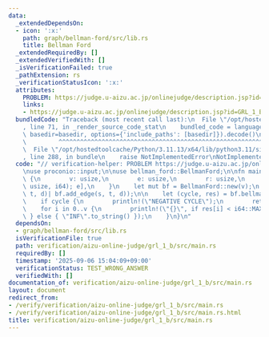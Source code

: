 ```yaml
---
data:
  _extendedDependsOn:
  - icon: ':x:'
    path: graph/bellman-ford/src/lib.rs
    title: Bellman Ford
  _extendedRequiredBy: []
  _extendedVerifiedWith: []
  _isVerificationFailed: true
  _pathExtension: rs
  _verificationStatusIcon: ':x:'
  attributes:
    PROBLEM: https://judge.u-aizu.ac.jp/onlinejudge/description.jsp?id=GRL_1_B
    links:
    - https://judge.u-aizu.ac.jp/onlinejudge/description.jsp?id=GRL_1_B
  bundledCode: "Traceback (most recent call last):\n  File \"/opt/hostedtoolcache/Python/3.11.13/x64/lib/python3.11/site-packages/onlinejudge_verify/documentation/build.py\"\
    , line 71, in _render_source_code_stat\n    bundled_code = language.bundle(stat.path,\
    \ basedir=basedir, options={'include_paths': [basedir]}).decode()\n          \
    \         ^^^^^^^^^^^^^^^^^^^^^^^^^^^^^^^^^^^^^^^^^^^^^^^^^^^^^^^^^^^^^^^^^^^^^^^^^^^^^^^^^\n\
    \  File \"/opt/hostedtoolcache/Python/3.11.13/x64/lib/python3.11/site-packages/onlinejudge_verify/languages/rust.py\"\
    , line 288, in bundle\n    raise NotImplementedError\nNotImplementedError\n"
  code: "// verification-helper: PROBLEM https://judge.u-aizu.ac.jp/onlinejudge/description.jsp?id=GRL_1_B\n\
    \nuse proconio::input;\n\nuse bellman_ford::BellmanFord;\n\nfn main() {\n    input!\
    \ {\n        v: usize,\n        e: usize,\n        r: usize,\n        std: [(usize,\
    \ usize, i64); e],\n    }\n    let mut bf = BellmanFord::new(v);\n    std.iter().for_each(|&(s,\
    \ t, d)| bf.add_edge(s, t, d));\n\n    let (cycle, res) = bf.bellman_ford(r);\n\
    \    if cycle {\n        println!(\"NEGATIVE CYCLE\");\n        return;\n    }\n\
    \    for i in 0..v {\n        println!(\"{}\", if res[i] < i64::MAX / 4 { res[i].to_string()\
    \ } else { \"INF\".to_string() });\n    }\n}\n"
  dependsOn:
  - graph/bellman-ford/src/lib.rs
  isVerificationFile: true
  path: verification/aizu-online-judge/grl_1_b/src/main.rs
  requiredBy: []
  timestamp: '2025-09-06 15:04:09+09:00'
  verificationStatus: TEST_WRONG_ANSWER
  verifiedWith: []
documentation_of: verification/aizu-online-judge/grl_1_b/src/main.rs
layout: document
redirect_from:
- /verify/verification/aizu-online-judge/grl_1_b/src/main.rs
- /verify/verification/aizu-online-judge/grl_1_b/src/main.rs.html
title: verification/aizu-online-judge/grl_1_b/src/main.rs
---
```

